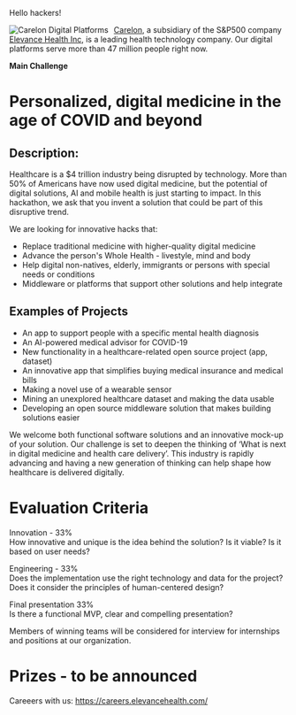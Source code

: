 Hello hackers!

<img src="https://www.carelon.com/content/dam/digital/logos/carelon/clon-digital-platforms-color-logo-1.svg"
     alt="Carelon Digital Platforms"
     style="float: left; margin-right: 10px;"
     href="carelon.com"/>

[Carelon](carelon.com), a subsidiary of the S&P500 company [Elevance Health Inc](https://www.elevancehealth.com/), is a leading health technology company. Our digital platforms serve more than 47 million people right now.

**Main Challenge**
# Personalized, digital medicine in the age of COVID and beyond

## Description: 
Healthcare is a $4 trillion industry being disrupted by technology.
More than 50% of Americans have now used digital medicine, but the potential of digital solutions, AI and mobile health is just starting to impact.
In this hackathon, we ask that you invent a solution that could be part of this disruptive trend.

We are looking for innovative hacks that:
* Replace traditional medicine with higher-quality digital medicine
* Advance the person's Whole Health - livestyle, mind and body
* Help digital non-natives, elderly, immigrants or persons with special needs or conditions
* Middleware or platforms that support other solutions and help integrate

## Examples of Projects
* An app to support people with a specific mental health diagnosis
* An AI-powered medical advisor for COVID-19
* New functionality in a healthcare-related open source project (app, dataset) 
* An innovative app that simplifies buying medical insurance and medical bills
* Making a novel use of a wearable sensor
* Mining an unexplored healthcare dataset and making the data usable
* Developing an open source middleware solution that makes building solutions easier

We welcome both functional software solutions and an innovative mock-up of your solution. Our challenge is set to deepen the thinking of ‘What is next in digital medicine and health care delivery’. This industry is rapidly advancing and having a new generation of thinking can help shape how healthcare is delivered digitally.


# Evaluation Criteria
Innovation - 33% <br/>
How innovative and unique is the idea behind the solution?  Is it viable? Is it based on user needs?

Engineering - 33%<br/>
Does the implementation use the right technology and data for the project? Does it consider the principles of human-centered design?

Final presentation 33%<br/>
Is there a functional MVP, clear and compelling presentation? 

Members of winning teams will be considered for interview for internships and positions at our organization.

# Prizes - to be announced

Careeers with us: https://careers.elevancehealth.com/

